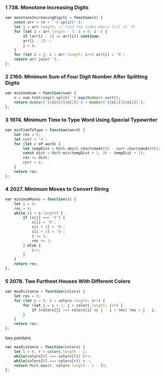 ### 1 738. Monotone Increasing Digits

```js
var monotoneIncreasingDigits = function(n) {
    const arr = (n + '').split('');
    let j = arr.length; // find the index where fill in '9'
    for (let i = arr.length - 1; i > 0; i--) {
        if (arr[i - 1] <= arr[i]) continue;
        arr[i - 1]--;
        j = i;
    }
    for (let i = j; i < arr.length; i++) arr[i] = '9';
    return arr.join('');
};
```

### 2 2160. Minimum Sum of Four Digit Number After Splitting Digits

```js
var minimumSum = function(num) {
    n = num.toString().split('').map(Number).sort();
    return Number(`${n[0]}${n[2]}`) + Number(`${n[1]}${n[3]}`);
};
```

### 3 1974. Minimum Time to Type Word Using Special Typewriter

```js
var minTimeToType = function(word) {
    let res = 0;
    let curr = 'a';
    for (let c of word) {
        let tempDist = Math.abs(c.charCodeAt(0) - curr.charCodeAt(0));
        const dist = Math.min(tempDist + 1, 26 - tempDist + 1);
        res += dist;
        curr = c;
    }
    return res;
};
```

### 4 2027. Minimum Moves to Convert String

```js
var minimumMoves = function(s) {
    let i = 0;
    res = 0;
    while (i < s.length) {
        if (s[i] === 'X') {
            s[i] = 'O';
            s[i + 1] = 'O';
            s[i + 2] = 'O';
            i += 3;
            res += 1;
        } else {
            i++;
        }
    }
    return res;
};
```

### 5 2078. Two Furthest Houses With Different Colors

```js
var maxDistance = function(colors) {
    let res = 0;
    for (let i = 0; i < colors.length; i++) {
        for (let j = i + 1; j < colors.length; j++) {
            if (colors[j] !== colors[i] && j - i > res) res = j - i;
        }
    }
    return res;
};
```

two pointers
```js
var maxDistance = function(colors) {
    let l = 0, r = colors.length - 1;
    while(colors[r] === colors[l]) l++;
    while(colors[0] === colors[r]) r--;
    return Math.max(r, colors.length - 1 - l);
};
```